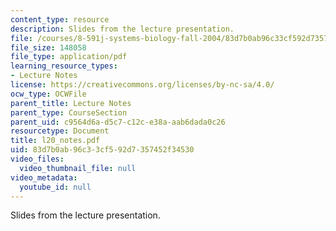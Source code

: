 ```yaml
---
content_type: resource
description: Slides from the lecture presentation.
file: /courses/8-591j-systems-biology-fall-2004/83d7b0ab96c33cf592d7357452f34530_l20_notes.pdf
file_size: 148058
file_type: application/pdf
learning_resource_types:
- Lecture Notes
license: https://creativecommons.org/licenses/by-nc-sa/4.0/
ocw_type: OCWFile
parent_title: Lecture Notes
parent_type: CourseSection
parent_uid: c9564d6a-d5c7-c12c-e38a-aab6dada0c26
resourcetype: Document
title: l20_notes.pdf
uid: 83d7b0ab-96c3-3cf5-92d7-357452f34530
video_files:
  video_thumbnail_file: null
video_metadata:
  youtube_id: null
---
```

Slides from the lecture presentation.